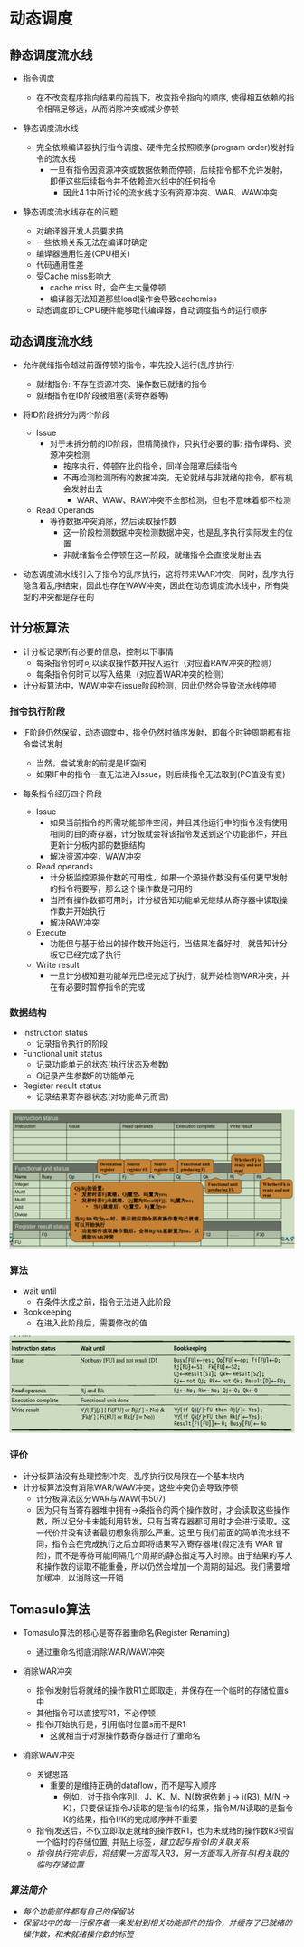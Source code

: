 # 动态调度

## 静态调度流水线

- 指令调度
  - 在不改变程序指向结果的前提下，改变指令指向的顺序, 使得相互依赖的指令相隔足够远，从而消除冲突或减少停顿

- 静态调度流水线
  - 完全依赖编译器执行指令调度、硬件完全按照顺序(program order)发射指令的流水线
    - 一旦有指令因资源冲突或数据依赖而停顿，后续指令都不允许发射，即便这些后续指令并不依赖流水线中的任何指令
      - 因此4.1中所讨论的流水线才没有资源冲突、WAR、WAW冲突

- 静态调度流水线存在的问题
  - 对编译器开发人员要求搞
  - 一些依赖关系无法在编译时确定
  - 编译器通用性差(CPU相关)
  - 代码通用性差
  - 受Cache miss影响大
    - cache miss 时，会产生大量停顿
    - 编译器无法知道那些load操作会导致cachemiss
  - 动态调度即让CPU硬件能够取代编译器，自动调度指令的运行顺序

## 动态调度流水线

- 允许就绪指令越过前面停顿的指令，率先投入运行(乱序执行)
  - 就绪指令: 不存在资源冲突、操作数已就绪的指令
  - 就绪指令在ID阶段被阻塞(读寄存器等)
- 将ID阶段拆分为两个阶段
  - Issue
    - 对于未拆分前的ID阶段，但精简操作，只执行必要的事: 指令译码、资源冲突检测
      - 按序执行，停顿在此的指令，同样会阻塞后续指令
      - 不再检测检测所有的数据冲突，无论就绪与非就绪的指令，都有机会发射出去
        - WAR、WAW、RAW冲突不全部检测，但也不意味着都不检测
  - Read Operands
    - 等待数据冲突消除，然后读取操作数
      - 这一阶段检测数据冲突检测数据冲突，也是乱序执行实际发生的位置
      - 非就绪指令会停顿在这一阶段，就绪指令会直接发射出去

- 动态调度流水线引入了指令的乱序执行，这将带来WAR冲突，同时，乱序执行隐含着乱序结束，因此也存在WAW冲突，因此在动态调度流水线中，所有类型的冲突都是存在的


## 计分板算法

- 计分板记录所有必要的信息，控制以下事情
  - 每条指令何时可以读取操作数并投入运行（对应着RAW冲突的检测）
  - 每条指令何时可以写入结果（对应着WAR冲突的检测）
- 计分板算法中，WAW冲突在issue阶段检测，因此仍然会导致流水线停顿

### 指令执行阶段

- IF阶段仍然保留，动态调度中，指令仍然时循序发射，即每个时钟周期都有指令尝试发射
  - 当然，尝试发射的前提是IF空闲
  - 如果IF中的指令一直无法进入Issue，则后续指令无法取到(PC值没有变)

- 每条指令经历四个阶段
  - Issue
    - 如果当前指令的所需功能部件空闲，并且其他运行中的指令没有使用相同的目的寄存器，计分板就会将该指令发送到这个功能部件，并且更新计分板内部的数据结构
    - 解决资源冲突，WAW冲突
  - Read operands
    - 计分板监控源操作数的可用性，如果一个源操作数没有任何更早发射的指令将要写，那么这个操作数是可用的
    - 当所有操作数都可用时，计分板告知功能单元继续从寄存器中读取操作数并开始执行
    - 解决RAW冲突
  - Execute
    - 功能但与基于给出的操作数开始运行，当结果准备好时，就告知计分板它已经完成了执行
  - Write result
    - 一旦计分板知道功能单元已经完成了执行，就开始检测WAR冲突，并在有必要时暂停指令的完成

### 数据结构

- Instruction status
  - 记录指令执行的阶段
- Functional unit status
  - 记录功能单元的状态(执行状态及参数)
  - Q记录产生参数F的功能单元
- Register result status
  - 记录结果寄存器状态(对功能单元而言)

![计分板算法数据结构](./img/2022-03-27-10-52-05.png)

### 算法

- wait until
  - 在条件达成之前，指令无法进入此阶段
- Bookkeeping
  - 在进入此阶段后，需要修改的值

![计分板算法](./img/2022-03-27-11-12-38.png)

### 评价

- 计分板算法没有处理控制冲突，乱序执行仅局限在一个基本块内
- 计分板算法没有消除WAR/WAW冲突，这些冲突仍会导致停顿
  - 计分板算法区分WAR与WAW(书507)
  - 因为只有当寄存器堆中拥有→条指令的两个操作数时，才会读取这些操作数，所以记分卡未能利用转发。只有当寄存器都可用时才会进行读取。这一代价并没有读者最初想象得那么严重。这里与我们前面的简单流水线不同，指令会在完成执行之后立即将结果写入寄存器堆(假定没有 WAR 冒险)，而不是等待可能间隔几个周期的静态指定写入时隙。由于结果的写人和操作数的读取不能重叠，所以仍然会增加一个周期的延迟。我们需要增加缓冲，以消除这一开销

## Tomasulo算法

- Tomasulo算法的核心是寄存器重命名(Register Renaming)
  - 通过重命名彻底消除WAR/WAW冲突

- 消除WAR冲突
  - 指令i发射后将就绪的操作数R1立即取走，并保存在一个临时的存储位置s中
  - 其他指令可以直接写R1，不必停顿
  - 指令i开始执行是，引用临时位置s而不是R1
    - 这就相当于对源操作数寄存器进行了重命名

- 消除WAW冲突
  - 关键思路
    - 重要的是维持正确的dataflow，而不是写入顺序
      - 例如，对于指令序列I、J、K、M、N(数据依赖 j -> i(R3), M/N -> K），只要保证指令J读取的是指令I的结果，指令M/N读取的是指令K的结果，指令I/K的完成顺序并不重要
  - 指令j发送后，不仅立即取走就绪的操作数R1，也为未就绪的操作数R3预留一个临时的存储位置, 并贴上标签<I>，建立起与指令I的关联关系
  - 指令I执行完毕后，将结果一方面写入R3，另一方面写入所有与I相关联的临时存储位置

### 算法简介

- 每个功能部件都有自己的保留站
- 保留站中的每一行保存着一条发射到相关功能部件的指令，并缓存了已就绪的操作数，和未就绪操作数的标签
